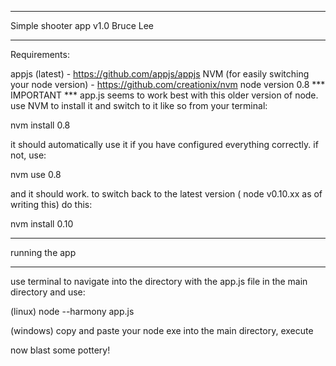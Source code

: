 ****
Simple shooter app v1.0
Bruce Lee
****

Requirements:


appjs (latest) - https://github.com/appjs/appjs
NVM (for easily switching your node version) - https://github.com/creationix/nvm
node version 0.8 *** IMPORTANT *** 
app.js seems to work best with this older version of node. use NVM to install it and switch to it like so from your terminal:

nvm install 0.8

it should automatically use it if you have configured everything correctly. if not, use:

nvm use 0.8

and it should work. to switch back to the latest version ( node v0.10.xx as of writing this) do this:

nvm install 0.10


********************
running the app
********************
use terminal to navigate into the directory with the app.js file in the main directory and use:

(linux)
node --harmony app.js

(windows)
copy and paste your node exe into the main directory, execute

now blast some pottery!

